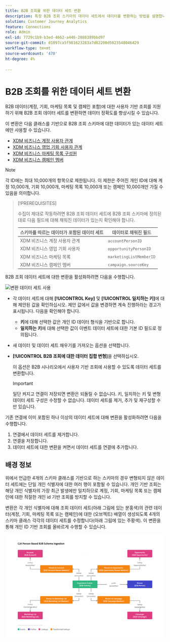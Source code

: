 ```yaml
---
title: B2B 조회를 위한 데이터 세트 변환
description: 특정 B2B 조회 스키마의 데이터 세트에서 데이터를 변환하는 방법을 설명합니다
solution: Customer Journey Analytics
feature: Connections
role: Admin
exl-id: 7729c1b9-b3ed-4662-a446-2088389bbd97
source-git-commit: d1097ca5f981623283a7d02200d5023548046429
workflow-type: tm+mt
source-wordcount: '470'
ht-degree: 4%

---
```


# B2B 조회를 위한 데이터 세트 변환

B2B 데이터(계정, 기회, 마케팅 목록 및 캠페인 포함)에 대한 사용자 기반 조회를 지원하기 위해 B2B 조회 데이터 세트를 변환하면 데이터 정확도를 향상시킬 수 있습니다.

이 변환은 다음 클래스를 기반으로 B2B 조회 스키마에 대한 데이터가 있는 데이터 세트에만 사용할 수 있습니다.

* [XDM 비즈니스 계정 사용자 관계](https://experienceleague.adobe.com/en/docs/experience-platform/xdm/classes/b2b/business-account-person-relation)
* [XDM 비즈니스 영업 기회 사용자 관계](https://experienceleague.adobe.com/en/docs/experience-platform/xdm/classes/b2b/business-opportunity-person-relation)
* [XDM 비즈니스 마케팅 목록 구성원](https://experienceleague.adobe.com/en/docs/experience-platform/xdm/classes/b2b/business-marketing-list-members)
* [XDM 비즈니스 캠페인 멤버](https://experienceleague.adobe.com/en/docs/experience-platform/xdm/classes/b2b/business-campaign-members)

>[!NOTE]
>
>각 ID에는 최대 10,000개의 항목으로 제한됩니다. 이 제한은 주어진 개인 ID에 대해 계정 10,000개, 기회 10,000개, 마케팅 목록 10,000개 또는 캠페인 10,000개만 가질 수 있음을 의미합니다.

>[!PREREQUISITES]
>
>수집이 제대로 작동하려면 B2B 조회 데이터 세트에 B2B 조회 스키마에 정의된 대로 다음 필드에 대해 채워진 데이터가 있는지 확인해야 합니다.
>
>| 스키마를 따르는 데이터가 포함된 데이터 세트 | 데이터로 채워진 필드 |
>|---|---|
>| XDM 비즈니스 계정 사용자 관계 | `accountPersonID` |
>| XDM 비즈니스 영업 기회 사용자 | `opportunityPersonID` |
>| XDM 비즈니스 마케팅 목록 | `marketingListMemberID` |
>| XDM 비즈니스 캠페인 멤버 | `campaign.sourceKey` |
>

B2B 조회 데이터 세트에 대한 변환을 활성화하려면 다음을 수행합니다.

![변환 데이터 세트 사용](/help/connections/assets/transform.gif)

* 각 데이터 세트에 대해 **[!UICONTROL Key]** 및 **[!UICONTROL 일치하는 키]**&#x200B;에 대해 제안된 값을 확인하십시오. 제안 값에서 값을 변경하면 계속 진행하라는 경고가 표시됩니다. 다음을 확인해야 합니다.

   * **키**&#x200B;에 대해 선택한 값은 개인 ID 데이터 형식을 기반으로 합니다.
   * **일치하는 키**&#x200B;에 대해 선택한 값이 이벤트 데이터 세트에 대한 기본 ID 필드로 정의됩니다.

* 새 데이터 및 데이터 세트 채우기를 가져오는 옵션을 선택합니다.

* **[!UICONTROL B2B 조회에 대한 데이터 집합 변형]**&#x200B;을 선택하십시오.

  이 옵션은 B2B 시나리오에서 사용자 기반 조회에 사용할 수 있도록 데이터 세트를 변환합니다.


  >[!IMPORTANT]
  >
  >일단 켜지고 연결이 저장되면 변환은 되돌릴 수 없습니다. 키, 일치하는 키 및 변형 데이터 세트 구성은 수정할 수 없습니다. 데이터 세트를 제거, 추가 및 재구성할 수만 있습니다.

기존 연결에 이미 포함된 하나 이상의 데이터 세트에 대해 변환을 활성화하려면 다음을 수행합니다.

1. 연결에서 데이터 세트를 제거합니다.
1. 연결을 저장합니다.
1. 데이터 세트에 대한 변환을 켜면서 데이터 세트를 연결에 추가합니다.

## 배경 정보

위에서 언급한 4개의 스키마 클래스를 기반으로 하는 스키마의 경우 변형되지 않은 데이터 세트에는 단일 개인 식별자에 대한 여러 행이 포함될 수 있습니다. 개인 기반 조회는 해당 개인 식별자의 가장 최근 발생에만 일치하므로 계정, 기회, 마케팅 목록 또는 캠페인에 대한 적절한 개인 id 기반 조회를 방지할 수 있습니다.

변환은 각 개인 식별자에 대해 조회 데이터 세트(아래 그림에 있는 분홍색)의 관련 데이터(계정, 기회, 마케팅 목록 또는 캠페인)에 대한 (오브젝트) 배열이 생성되도록 4개의 스키마 클래스 각각의 데이터 세트를 수정합니다(아래 그림에 있는 주황색). 이 변환을 통해 개인 ID 기반 조회를 올바르게 수행할 수 있습니다.

![B2B 스키마](./assets/b2b-schemas.svg)
